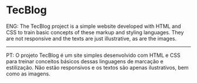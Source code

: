 # TecBlog
 ENG: The TecBlog project is a simple website developed with HTML and CSS to train basic concepts of these markup and styling languages.
 They are not responsive and the texts are just illustrative, as are the images.
 <hr>
 PT: O projeto TecBlog é um site simples desenvolvido com HTML e CSS para treinar conceitos básicos dessas linguagens de marcação e estilização. 
 Não estão responsivos e os textos são apenas ilustrativos, bem como as imagens. 
